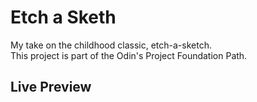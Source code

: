 # Etch a Sketh

My take on the childhood classic, etch-a-sketch.<br>
This project is part of the Odin's Project Foundation Path.<br>

## Live Preview

<br>
